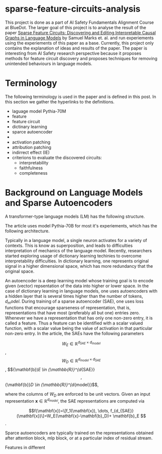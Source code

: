 
# sparse-feature-circuits-analysis

This project is done as a part of AI Safety Fundamentals Alignment Course at BlueDot. The larger goal of this project is to analyse the result of the paper [Sparse Feature Circuits: Discovering and Editing Interpretable Causal Graphs in Language Models](https://arxiv.org/abs/2403.19647) by Samuel Marks et. al. and run experiements using the experiements of this paper as a base. Currently, this project only contains the explanation of ideas and results of the paper. The paper is interesting from AI Safety research perspective because it proposes methods for feature circuit discovery and proposes techniques for removing unintended behaviours in language models.

# Terminology
The following terminology is used in the paper and is defined in this post. In this section we gather the hyperlinks to the definitions.

 - laguage model Pythia-70M
 - feature
 - feature circuit
 - dictinary learning
 - sparce autoencoder
 - 
 - activation patching
 - attribution patching
 - indirrect effect (IE)
 - criterions to evaluate the discovered circuits:
    - interpretability
    - faithfulness
    - completeness


# Background on Language Models and Sparse Autoencoders

A transformer-type language models (LM) has the following structure.

The article uses model Pythia-70B for most it's experiements, which has the following architecture. 

Typically in a language model, a single neuron activates for a variety of contexts. This is know as superposition, and leads to difficulties interpretation of mechanics of the language model. Recently, researchers started exploring usage of dictionary learning techinies to overcome interpretability difficulties. In dictionary learning, one represents original signal in a higher dimensional space, which has more redundancy that the original space.

An autoencoder is a deep learning model whose training goal is to encode given (vector) repsentation of the data into higher or lower space. In the case of dictionary learning in language models, one uses autoencoders with a hidden layer that is several times higher than the number of tokens, $d_model$. During training of a sparse autoencoder (SAE), one uses loss functions that encourage sparseness of representation, that is, representations that have most (preferably all but one) entries zero. Whenever we have a representation that has only one non-zero entry, it is called a feature. Thus a feature can be identified with a scalar valued function, with a scalar value being the value of activation in that particular non-zero entry. In the article, the SAEs have the following parameters

$$ W_E \in {\mathbb{R}}^{d_{SAE}\times d_{model}}$$, $$W_D \in {\mathbb{R}}^{d_{model}\times d_{SAE}}$$, $${\mathbf{b})_E \in {\mathbb{R}}^{d_{SAE}}$$, $${\mathbf{b}}_D \in {\mathbb{R}}^{d_{model}}$$,

where the columns of $W_D$ are enforced to be unit vectors. Given an input representation $\mathbf{x}\in \mathbb R^{d_{model}}$, the SAE representations are computed via

$$f(\mathbf{x})=\[f_1(\mathbf{x}), \dots, f_{d_{SAE}}(\mathbf{x})\]=W_E(\mathbf{x}-\mathbf{b}_D)+ \mathbf{b}_E $$.




Sparce autoencoders are typically trained on the representations obtained after attention block, mlp block, or at a particular index of residual stream. 

Features in different 

